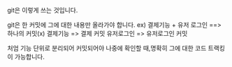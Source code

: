 git은 이렇게 쓰는 것입니다.

git은 한 커밋에 그에 대한 내용만 올라가야 합니다.
ex)
결제기능 + 유저 로그인 ==> 하나의 커밋(x)
결제기능 => 결제 커밋
유저로그인 => 유저로그인 커밋

처엄 기능 단위로 분리되어 커밋되어야 나중에 확인할 때,명확히 그에 대한 코드 트랙킹이 가능합니다.
